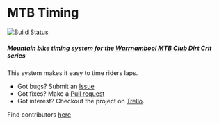 # MTB Timing
[![Build Status](https://travis-ci.org/willem-h/mtb-timing.svg?branch=master)](https://travis-ci.org/willem-h/mtb-timing)
##### Mountain bike timing system for the [Warrnambool MTB Club](http://wmtbc.com.au) Dirt Crit series

This system makes it easy to time riders laps.

- Got bugs? Submit an [Issue](https://github.com/willem-h/mtb-timing/issues)
- Got fixes? Make a [Pull request](https://github.com/willem-h/mtb-timing/pulls)
- Got interest? Checkout the project on [Trello](https://trello.com/b/VoLG25rr/mtb-timing).

Find contributors [here](https://github.com/willem-h/mtb-timing/blob/master/CONTRIBUTORS.md)
